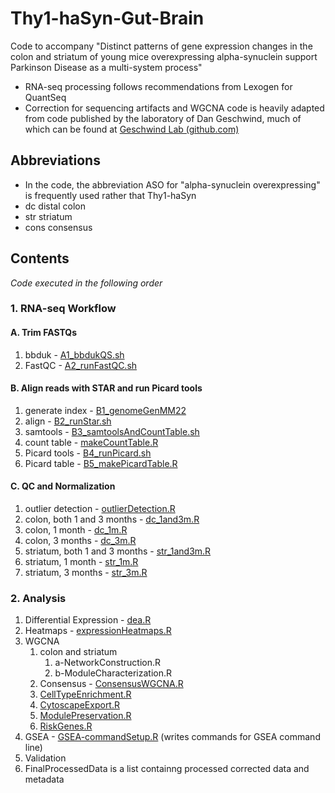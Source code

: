 # Thy1-haSyn-Gut-Brain

Code to accompany "Distinct patterns of gene expression changes in the colon and striatum of young mice overexpressing alpha-synuclein support Parkinson Disease as a multi-system process"

* RNA-seq processing follows recommendations from Lexogen for QuantSeq
* Correction for sequencing artifacts and WGCNA code is heavily adapted from code published by the laboratory of Dan Geschwind, much of which can be found at [Geschwind Lab (github.com)](https://github.com/dhglab) 

## Abbreviations
* In the code, the abbreviation ASO for "alpha-synuclein overexpressing" is frequently used rather that Thy1-haSyn
* dc distal colon
* str striatum
* cons consensus

## Contents
*Code executed in the following order*

### 1. RNA-seq Workflow 
#### A. Trim FASTQs  
1. bbduk - [A1_bbdukQS.sh](1-RNAseqWorkflow/A_TrimFastqs/A1_bbdukQS.sh)  
2. FastQC - [A2_runFastQC.sh](1-RNAseqWorkflow/A_TrimFastqs/A2_runFastQC.sh)  
#### B. Align reads with STAR and run Picard tools
1. generate index - [B1_genomeGenMM22](1-RNAseqWorkflow/B_STARandPicard/B1_genomeGenMM22.sh)
2. align - [B2_runStar.sh](1-RNAseqWorkflow/B_STARandPicard/B2_runStar.sh)
3. samtools - [B3_samtoolsAndCountTable.sh](1-RNAseqWorkflow/B_STARandPicard/B3_samtoolsAndCountTable.sh)
4. count table - [makeCountTable.R](1-RNAseqWorkflow/B_STARandPicard/makeCountTable.R)
5. Picard tools - [B4_runPicard.sh](1-RNAseqWorkflow/B_STARandPicard/B4_runPicard.sh)
6. Picard table - [B5_makePicardTable.R](1-RNAseqWorkflow/B_STARandPicard/B5_makePicardTable.R)
#### C. QC and Normalization
1. outlier detection - [outlierDetection.R](1-RNAseqWorkflow/C_QCandNormalization/outlierDetection.R)
2. colon, both 1 and 3 months - [dc_1and3m.R](1-RNAseqWorkflow/C_QCandNormalization/dc_1and3m.R)
3. colon, 1 month - [dc_1m.R](1-RNAseqWorkflow/C_QCandNormalization/dc_1m.R)
4. colon, 3 months - [dc_3m.R](1-RNAseqWorkflow/C_QCandNormalization/dc_3m.R)
5. striatum, both 1 and 3 months - [str_1and3m.R](1-RNAseqWorkflow/C_QCandNormalization/str_1and3m.R)
6. striatum, 1 month - [str_1m.R](1-RNAseqWorkflow/C_QCandNormalization/str_1m.R)
7. striatum, 3 months - [str_3m.R](1-RNAseqWorkflow/C_QCandNormalization/str_3m.R)
### 2. Analysis
1. Differential Expression - [dea.R](2-Analysis/dea.R)
2. Heatmaps - [expressionHeatmaps.R](2-Analysis/expressionHeatmaps.R)
3. WGCNA
	1. colon and striatum
          1. a-NetworkConstruction.R
          2. b-ModuleCharacterization.R
    2. Consensus - [ConsensusWGCNA.R](2-Analysis/WGCNA/cons/ConsensusWGCNA.R)
    3. [CellTypeEnrichment.R](2-Analysis/WGCNA//CellTypeEnrichment.R)
    4. [CytoscapeExport.R](2-Analysis/WGCNA/CytoscapeExport.R)
    5. [ModulePreservation.R](2-Analysis/WGCNA/ModulePreservation.R)
    6. [RiskGenes.R](2-Analysis/WGCNA/RiskGenes.R)
4. GSEA - [GSEA-commandSetup.R](2-Analysis/GSEA-commandSetup.R) (writes commands for GSEA command line)
5. Validation
6. FinalProcessedData is a list containng processed corrected data and metadata 
